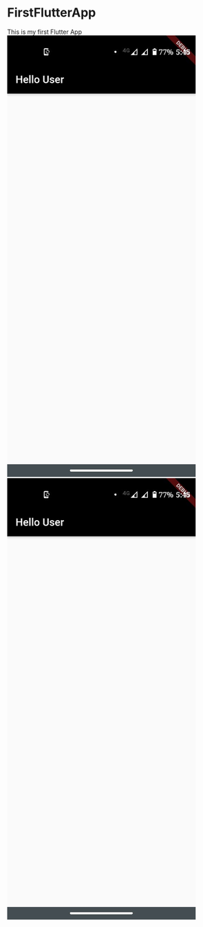 # FirstFlutterApp

This is my first Flutter App <br>
<img src = "/SC1.jpeg"> <br>
<img src = "/SC1.jpeg">

